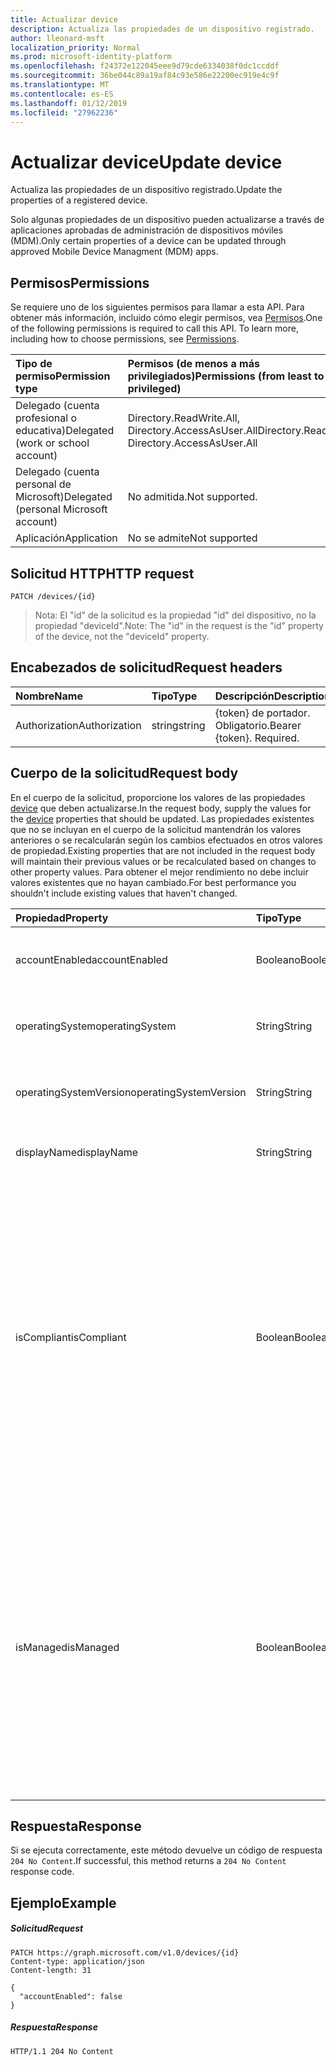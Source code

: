 ```yaml
---
title: Actualizar device
description: Actualiza las propiedades de un dispositivo registrado.
author: lleonard-msft
localization_priority: Normal
ms.prod: microsoft-identity-platform
ms.openlocfilehash: f24372e122045eee9d79cde6334038f0dc1ccddf
ms.sourcegitcommit: 36be044c89a19af84c93e586e22200ec919e4c9f
ms.translationtype: MT
ms.contentlocale: es-ES
ms.lasthandoff: 01/12/2019
ms.locfileid: "27962236"
---
```

# <a name="update-device"></a><span data-ttu-id="d9c66-103">Actualizar device</span><span class="sxs-lookup"><span data-stu-id="d9c66-103">Update device</span></span>

<span data-ttu-id="d9c66-104">Actualiza las propiedades de un dispositivo registrado.</span><span class="sxs-lookup"><span data-stu-id="d9c66-104">Update the properties of a registered device.</span></span>

<span data-ttu-id="d9c66-105">Solo algunas propiedades de un dispositivo pueden actualizarse a través de aplicaciones aprobadas de administración de dispositivos móviles (MDM).</span><span class="sxs-lookup"><span data-stu-id="d9c66-105">Only certain properties of a device can be updated through approved Mobile Device Managment (MDM) apps.</span></span>

## <a name="permissions"></a><span data-ttu-id="d9c66-106">Permisos</span><span class="sxs-lookup"><span data-stu-id="d9c66-106">Permissions</span></span>
<span data-ttu-id="d9c66-p101">Se requiere uno de los siguientes permisos para llamar a esta API. Para obtener más información, incluido cómo elegir permisos, vea [Permisos](/graph/permissions-reference).</span><span class="sxs-lookup"><span data-stu-id="d9c66-p101">One of the following permissions is required to call this API. To learn more, including how to choose permissions, see [Permissions](/graph/permissions-reference).</span></span>

|<span data-ttu-id="d9c66-109">Tipo de permiso</span><span class="sxs-lookup"><span data-stu-id="d9c66-109">Permission type</span></span>      | <span data-ttu-id="d9c66-110">Permisos (de menos a más privilegiados)</span><span class="sxs-lookup"><span data-stu-id="d9c66-110">Permissions (from least to most privileged)</span></span>              |
|:--------------------|:---------------------------------------------------------|
|<span data-ttu-id="d9c66-111">Delegado (cuenta profesional o educativa)</span><span class="sxs-lookup"><span data-stu-id="d9c66-111">Delegated (work or school account)</span></span> | <span data-ttu-id="d9c66-112">Directory.ReadWrite.All, Directory.AccessAsUser.All</span><span class="sxs-lookup"><span data-stu-id="d9c66-112">Directory.ReadWrite.All, Directory.AccessAsUser.All</span></span> |
|<span data-ttu-id="d9c66-113">Delegado (cuenta personal de Microsoft)</span><span class="sxs-lookup"><span data-stu-id="d9c66-113">Delegated (personal Microsoft account)</span></span> | <span data-ttu-id="d9c66-114">No admitida.</span><span class="sxs-lookup"><span data-stu-id="d9c66-114">Not supported.</span></span> |
|<span data-ttu-id="d9c66-115">Aplicación</span><span class="sxs-lookup"><span data-stu-id="d9c66-115">Application</span></span> | <span data-ttu-id="d9c66-116">No se admite</span><span class="sxs-lookup"><span data-stu-id="d9c66-116">Not supported</span></span> |

## <a name="http-request"></a><span data-ttu-id="d9c66-117">Solicitud HTTP</span><span class="sxs-lookup"><span data-stu-id="d9c66-117">HTTP request</span></span>
<!-- { "blockType": "ignored" } -->
```http
PATCH /devices/{id}
```
> <span data-ttu-id="d9c66-118">Nota: El "id" de la solicitud es la propiedad "id" del dispositivo, no la propiedad "deviceId".</span><span class="sxs-lookup"><span data-stu-id="d9c66-118">Note: The "id" in the request is the "id" property of the device, not the "deviceId" property.</span></span>

## <a name="request-headers"></a><span data-ttu-id="d9c66-119">Encabezados de solicitud</span><span class="sxs-lookup"><span data-stu-id="d9c66-119">Request headers</span></span>
| <span data-ttu-id="d9c66-120">Nombre</span><span class="sxs-lookup"><span data-stu-id="d9c66-120">Name</span></span>       | <span data-ttu-id="d9c66-121">Tipo</span><span class="sxs-lookup"><span data-stu-id="d9c66-121">Type</span></span> | <span data-ttu-id="d9c66-122">Descripción</span><span class="sxs-lookup"><span data-stu-id="d9c66-122">Description</span></span>|
|:-----------|:------|:----------|
| <span data-ttu-id="d9c66-123">Authorization</span><span class="sxs-lookup"><span data-stu-id="d9c66-123">Authorization</span></span>  | <span data-ttu-id="d9c66-124">string</span><span class="sxs-lookup"><span data-stu-id="d9c66-124">string</span></span>  | <span data-ttu-id="d9c66-p102">{token} de portador. Obligatorio.</span><span class="sxs-lookup"><span data-stu-id="d9c66-p102">Bearer {token}. Required.</span></span> |

## <a name="request-body"></a><span data-ttu-id="d9c66-127">Cuerpo de la solicitud</span><span class="sxs-lookup"><span data-stu-id="d9c66-127">Request body</span></span>

<span data-ttu-id="d9c66-128">En el cuerpo de la solicitud, proporcione los valores de las propiedades [device](../resources/device.md) que deben actualizarse.</span><span class="sxs-lookup"><span data-stu-id="d9c66-128">In the request body, supply the values for the [device](../resources/device.md) properties that should be updated.</span></span> <span data-ttu-id="d9c66-129">Las propiedades existentes que no se incluyan en el cuerpo de la solicitud mantendrán los valores anteriores o se recalcularán según los cambios efectuados en otros valores de propiedad.</span><span class="sxs-lookup"><span data-stu-id="d9c66-129">Existing properties that are not included in the request body will maintain their previous values or be recalculated based on changes to other property values.</span></span> <span data-ttu-id="d9c66-130">Para obtener el mejor rendimiento no debe incluir valores existentes que no hayan cambiado.</span><span class="sxs-lookup"><span data-stu-id="d9c66-130">For best performance you shouldn't include existing values that haven't changed.</span></span>

| <span data-ttu-id="d9c66-131">Propiedad</span><span class="sxs-lookup"><span data-stu-id="d9c66-131">Property</span></span>     | <span data-ttu-id="d9c66-132">Tipo</span><span class="sxs-lookup"><span data-stu-id="d9c66-132">Type</span></span>   |<span data-ttu-id="d9c66-133">Descripción</span><span class="sxs-lookup"><span data-stu-id="d9c66-133">Description</span></span>|
|:---------------|:--------|:----------|
|<span data-ttu-id="d9c66-134">accountEnabled</span><span class="sxs-lookup"><span data-stu-id="d9c66-134">accountEnabled</span></span>|<span data-ttu-id="d9c66-135">Booleano</span><span class="sxs-lookup"><span data-stu-id="d9c66-135">Boolean</span></span>| <span data-ttu-id="d9c66-136">**true** si la cuenta está habilitada; en caso contrario, **false**.</span><span class="sxs-lookup"><span data-stu-id="d9c66-136">**true** if the account is enabled; otherwise, **false**.</span></span> |
|<span data-ttu-id="d9c66-137">operatingSystem</span><span class="sxs-lookup"><span data-stu-id="d9c66-137">operatingSystem</span></span>|<span data-ttu-id="d9c66-138">String</span><span class="sxs-lookup"><span data-stu-id="d9c66-138">String</span></span>|<span data-ttu-id="d9c66-139">Tipo de sistema operativo del dispositivo.</span><span class="sxs-lookup"><span data-stu-id="d9c66-139">The type of operating system on the device.</span></span>|
|<span data-ttu-id="d9c66-140">operatingSystemVersion</span><span class="sxs-lookup"><span data-stu-id="d9c66-140">operatingSystemVersion</span></span>|<span data-ttu-id="d9c66-141">String</span><span class="sxs-lookup"><span data-stu-id="d9c66-141">String</span></span>|<span data-ttu-id="d9c66-142">Versión del sistema operativo del dispositivo.</span><span class="sxs-lookup"><span data-stu-id="d9c66-142">The version of the operating system on the device</span></span>|
|<span data-ttu-id="d9c66-143">displayName</span><span class="sxs-lookup"><span data-stu-id="d9c66-143">displayName</span></span>|<span data-ttu-id="d9c66-144">String</span><span class="sxs-lookup"><span data-stu-id="d9c66-144">String</span></span>|<span data-ttu-id="d9c66-145">Nombre para mostrar del dispositivo.</span><span class="sxs-lookup"><span data-stu-id="d9c66-145">The display name for the device.</span></span>|
|<span data-ttu-id="d9c66-146">isCompliant</span><span class="sxs-lookup"><span data-stu-id="d9c66-146">isCompliant</span></span>|<span data-ttu-id="d9c66-147">Boolean</span><span class="sxs-lookup"><span data-stu-id="d9c66-147">Boolean</span></span>|<span data-ttu-id="d9c66-148">**true** si el dispositivo cumple con las directivas de administración de dispositivos móviles (MDM); en caso contrario, **false**.</span><span class="sxs-lookup"><span data-stu-id="d9c66-148">**true** if the device complies with Mobile Device Management (MDM) policies; otherwise, **false**.</span></span> <span data-ttu-id="d9c66-149">Esto sólo se pueden actualizar por Intune para cualquier tipo de sistema operativo del dispositivo o por un [aprobado MDM aplicación](https://docs.microsoft.com/windows/client-management/mdm/azure-active-directory-integration-with-mdm) para dispositivos de sistema operativo Windows.</span><span class="sxs-lookup"><span data-stu-id="d9c66-149">This can only be updated by Intune for any device OS type or by an [approved MDM app](https://docs.microsoft.com/windows/client-management/mdm/azure-active-directory-integration-with-mdm) for Windows OS devices.</span></span> |
|<span data-ttu-id="d9c66-150">isManaged</span><span class="sxs-lookup"><span data-stu-id="d9c66-150">isManaged</span></span>|<span data-ttu-id="d9c66-151">Boolean</span><span class="sxs-lookup"><span data-stu-id="d9c66-151">Boolean</span></span>|<span data-ttu-id="d9c66-152">**true** si una aplicación de administración de dispositivos móviles (MDM) administra el dispositivo; en caso contrario, **false**.</span><span class="sxs-lookup"><span data-stu-id="d9c66-152">**true** if the device is managed by a Mobile Device Management (MDM) app; otherwise, **false**.</span></span> <span data-ttu-id="d9c66-153">Esto sólo se pueden actualizar por Intune para cualquier tipo de sistema operativo del dispositivo o por un [aprobado MDM aplicación](https://docs.microsoft.com/windows/client-management/mdm/azure-active-directory-integration-with-mdm) para dispositivos de sistema operativo Windows.</span><span class="sxs-lookup"><span data-stu-id="d9c66-153">This can only be updated by Intune for any device OS type or by an [approved MDM app](https://docs.microsoft.com/windows/client-management/mdm/azure-active-directory-integration-with-mdm) for Windows OS devices.</span></span> |

## <a name="response"></a><span data-ttu-id="d9c66-154">Respuesta</span><span class="sxs-lookup"><span data-stu-id="d9c66-154">Response</span></span>

<span data-ttu-id="d9c66-155">Si se ejecuta correctamente, este método devuelve un código de respuesta `204 No Content`.</span><span class="sxs-lookup"><span data-stu-id="d9c66-155">If successful, this method returns a `204 No Content` response code.</span></span>

## <a name="example"></a><span data-ttu-id="d9c66-156">Ejemplo</span><span class="sxs-lookup"><span data-stu-id="d9c66-156">Example</span></span>
##### <a name="request"></a><span data-ttu-id="d9c66-157">Solicitud</span><span class="sxs-lookup"><span data-stu-id="d9c66-157">Request</span></span>

<!-- {
  "blockType": "request",
  "name": "update_device"
}-->
```http
PATCH https://graph.microsoft.com/v1.0/devices/{id}
Content-type: application/json
Content-length: 31

{
  "accountEnabled": false
}
```
##### <a name="response"></a><span data-ttu-id="d9c66-158">Respuesta</span><span class="sxs-lookup"><span data-stu-id="d9c66-158">Response</span></span>

<!-- {
  "blockType": "response",
  "truncated": true,
  "@odata.type": "microsoft.graph.device"
} -->
```http
HTTP/1.1 204 No Content
```
